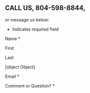 ## CALL US,  804-598-8844,  
or message us below:

* Indicates required field

Name *

First

Last

[object Object]

Email *

Comment or Question? *



